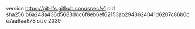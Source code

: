 version https://git-lfs.github.com/spec/v1
oid sha256:b6a248a436d5683ddc6f8eb6ef62153ab2943624041d6207c86b0cc7aa9aa878
size 2039
